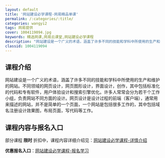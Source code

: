 ```yaml
---
layout: default
title: '网站建设必学课程-网易精品单课'
permalink: /:categories/:title/
categories: wangyi2
tags: 网易提供
cover: 1004119094.jpg
keywords: 精选网课,网易云课堂,网站建设必学课程
description: "网站建设是一个广义的术语，涵盖了许多不同的技能和学科中所使用的生产和维护的网站。不同领域的网页设计，网页图形设计，界面设计，创作，其中包括标准化的代码和专有软件，用户体验设计和搜索引擎优化。"
classid: 1004119094
---
```


## 课程介绍

网站建设是一个广义的术语，涵盖了许多不同的技能和学科中所使用的生产和维护的网站。不同领域的网页设计，网页图形设计，界面设计，创作，其中包括标准化的代码和专有软件，用户体验设计和搜索引擎优化。许多人常常会分为若干个工作小组，负责网站不同方面的设计。网页设计是设计过程的前端（客户端），通常用来描述的网站，并不是简单的一个页面，一个网站是包括很多工作的，其中包括域名注册设计效果图，布局页面，写代码等工作。

## 课程内容与报名入口

部分课程 **限时** 折扣中，课程内容详细介绍见：[网站建设必学课程-详情介绍](https://study.163.com/course/introduction/1004119094.htm?share=1&shareId=1025206652&utm_campaign=share&utm_medium=iphoneShare&utm_source=&utm_u=1025206652)

**优惠报名入口**：[网站建设必学课程-报名学习](https://study.163.com/course/introduction/1004119094.htm?share=1&shareId=1025206652&utm_campaign=share&utm_medium=iphoneShare&utm_source=&utm_u=1025206652)

